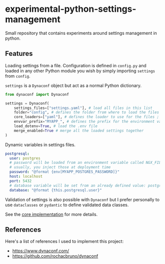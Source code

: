 # experimental-python-settings-management

Small repository that contains experiments around settings management in python.

## Features

Loading settings from a file. Configuration is defined in `config.py` and loaded in any other Python module you wish
by simply importing `settings` from `config`.

`settings` is a `Dynaconf` object but act as a normal Python dictionary.

```python
from dynaconf import Dynaconf

settings = Dynaconf(
    settings_files=["settings.yaml"], # load all files in this list
    folder="config", # defines the folder from where to load the files
    core_loaders=["yaml"], # defines the loader to use for the files ; Dynaconf support a lot of loaders
    envvar_prefix="MYAPP_", # defines the prefix for the environment variables loaded
    load_dotenv=True, # load the .env file
    merge_enabled=True # merge all the loaded settings together
)
```

Dynamic variables in settings files.

```yaml
postgresql:
  user: postgres
  # password will be loaded from an environment variable called NGX_FILE_MANAGER_POSTGRES_PASSWORD
  # usually, you inject those at deployment time
  password: "@format {env[MYAPP_POSTGRES_PASSWORD]}"
  host: localhost
  port: 5432
  # database variable will be set from an already defined value: postgresql.user
  database: "@format {this.postgresql.user}"
```

Validation of settings is also possible with `Dynaconf` but I prefer personally to use `dataclasses` or `pydantic`
to define validated data classes.

See the [core implementation](database.py) for more details.

## References

Here's a list of references I used to implement this project:
- https://www.dynaconf.com/
- https://github.com/rochacbruno/dynaconf